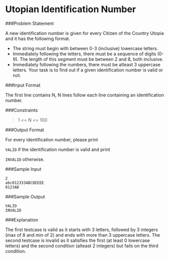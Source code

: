 Utopian Identification Number
==============================
###Problem Statement

A new identification number is given for every Citizen of the Country Utopia and it has the following format.

* The string must begin with between 0-3 (inclusive) lowercase letters.
* Immediately following the letters, there must be a sequence of digits (0-9). The length of this segment must be between 2 and 8, both inclusive.
* Immediately following the numbers, there must be atleast 3 uppercase letters.
Your task is to find out if a given identification number is valid or not.

###Input Format

The first line contains N, N lines follow each line containing an identification number.

###Constraints

> 1 <= N <= 100

###Output Format

For every identification number, please print

```VALID```
if the identification number is valid and print

```INVALID```
otherwise.

###Sample Input
```
2
abc012333ABCDEEEE
0123AB
```
###Sample Output
```
VALID
INVALID
```
###Explanation

The first testcase is valid as it starts with 3 letters, followed by 3 integers (max of 8 and min of 2) and ends with more than 3 uppercase letters. 
The second testcase is invalid as it satisfies the first (at least 0 lowercase letters) and the second condition (alteast 2 integers) but fails on the third condition.